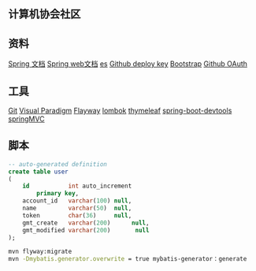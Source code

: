## 计算机协会社区

## 资料
[Spring 文档](https://spring.io/guides)
[Spring web文档](https://spring.io/guides/gs/serving-web-content)
[es](https://elasticsearch.cn/explore)
[Github deploy key](https://developer.github.com/v3/guides/managing-deploy-keys/#deploy-keys)
[Bootstrap](https://v3.bootcss.com/getting-started/)
[Github OAuth](https://developer.github.com/apps/building-oauth-apps/creating-an-oauth-app/)

## 工具
[Git](https://git-scm.com/download)
[Visual Paradigm](https://www.visual-paradigm.com)
[Flayway](https://flywaydb.org/)
[lombok](https://www.cnblogs.com/heyonggang/p/8638374.html)
[thymeleaf](https://www.thymeleaf.org/)
[spring-boot-devtools](https://www.jianshu.com/p/f658fed35786)
[springMVC](https://docs.spring.io/spring/docs/5.2.4.RELEASE/spring-framework-reference/)

## 脚本
```sql
-- auto-generated definition
create table user
(
    id           int auto_increment
        primary key,
    account_id   varchar(100) null,
    name         varchar(50)  null,
    token        char(36)     null,
    gmt_create   varchar(200)      null,
    gmt_modified varchar(200)       null
);
```
```bash
mvn flyway:migrate
mvn -Dmybatis.generator.overwrite = true mybatis-generator：generate
```
